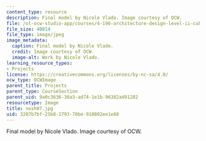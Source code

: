 ```yaml
---
content_type: resource
description: Final model by Nicole Vlado. Image courtesy of OCW.
file: /ol-ocw-studio-app/courses/4-196-architecture-design-level-ii-cuba-studio-spring-2004/3207b7bf25b8179370be910802ee1e60_nosh07.jpg
file_size: 40814
file_type: image/jpeg
image_metadata:
  caption: Final model by Nicole Vlado.
  credit: Image courtesy of OCW.
  image-alt: Work by Nicole Vlado.
learning_resource_types:
- Projects
license: https://creativecommons.org/licenses/by-nc-sa/4.0/
ocw_type: OCWImage
parent_title: Projects
parent_type: CourseSection
parent_uid: 9a0c3636-30a3-ad74-1e1b-96382ad91282
resourcetype: Image
title: nosh07.jpg
uid: 3207b7bf-25b8-1793-70be-910802ee1e60
---
```

Final model by Nicole Vlado. Image courtesy of OCW.